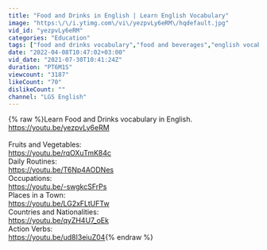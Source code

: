 ```yaml
---
title: "Food and Drinks in English | Learn English Vocabulary"
image: "https:\/\/i.ytimg.com\/vi\/yezpvLy6eRM\/hqdefault.jpg"
vid_id: "yezpvLy6eRM"
categories: "Education"
tags: ["food and drinks vocabulary","food and beverages","english vocabulary"]
date: "2022-04-08T10:47:02+03:00"
vid_date: "2021-07-30T10:41:24Z"
duration: "PT6M1S"
viewcount: "3187"
likeCount: "70"
dislikeCount: ""
channel: "LGS English"
---
```

{% raw %}Learn Food and Drinks vocabulary  in English.<br /><a rel="nofollow" target="blank" href="https://youtu.be/yezpvLy6eRM">https://youtu.be/yezpvLy6eRM</a><br /><br /> Fruits and Vegetables:<br /><a rel="nofollow" target="blank" href="https://youtu.be/rqOXuTmK84c">https://youtu.be/rqOXuTmK84c</a><br /> Daily Routines:<br /><a rel="nofollow" target="blank" href="https://youtu.be/T6Np4AODNes">https://youtu.be/T6Np4AODNes</a><br />Occupations:<br /><a rel="nofollow" target="blank" href="https://youtu.be/-swgkcSFrPs">https://youtu.be/-swgkcSFrPs</a><br /> Places in a Town:<br /><a rel="nofollow" target="blank" href="https://youtu.be/LG2xFLtUFTw">https://youtu.be/LG2xFLtUFTw</a><br />Countries and Nationalities:<br /><a rel="nofollow" target="blank" href="https://youtu.be/qyZH4U7_oEk">https://youtu.be/qyZH4U7_oEk</a><br />Action Verbs:<br /><a rel="nofollow" target="blank" href="https://youtu.be/ud8I3eiuZ04">https://youtu.be/ud8I3eiuZ04</a>{% endraw %}
